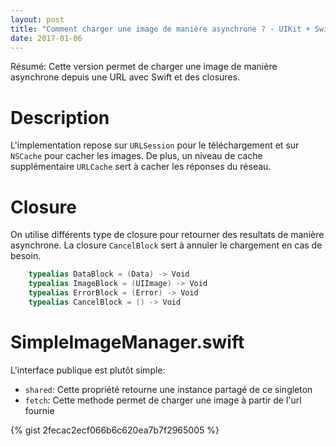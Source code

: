 ```yaml
---
layout: post
title: "Comment charger une image de manière asynchrone ? - UIKit + Swift + closures"
date: 2017-01-06
---
```


Résumé: Cette version permet de charger une image de manière asynchrone depuis une URL avec Swift et des closures.

# Description

L'implementation repose sur `URLSession` pour le téléchargement et sur `NSCache` pour cacher les images. De plus, un niveau de cache supplémentaire `URLCache` sert à cacher les réponses du réseau.

# Closure

On utilise différents type de closure pour retourner des resultats de manière asynchrone. La closure `CancelBlock` sert à annuler le chargement en cas de besoin.

```swift
    typealias DataBlock = (Data) -> Void
    typealias ImageBlock = (UIImage) -> Void
    typealias ErrorBlock = (Error) -> Void
    typealias CancelBlock = () -> Void
```

# SimpleImageManager.swift

L'interface publique est plutôt simple:

- `shared`: Cette propriété retourne une instance partagé de ce singleton
- `fetch`: Cette methode permet de charger une image à partir de l'url fournie

{% gist 2fecac2ecf066b6c620ea7b7f2965005 %}
